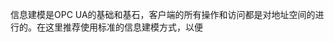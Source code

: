 信息建模是OPC UA的基础和基石，客户端的所有操作和访问都是对地址空间的进行的。在这里推荐使用标准的信息建模方式，以便
<!--stackedit_data:
eyJoaXN0b3J5IjpbMTg4NDA2NTc1Ml19
-->